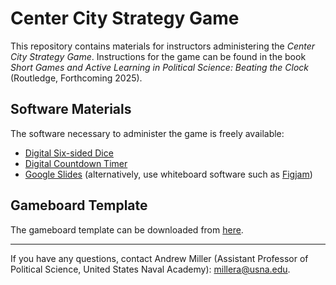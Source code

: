 # Center City Strategy Game

This repository contains materials for instructors administering the _Center City Strategy Game_. Instructions for the game can be found in the book _Short Games and Active Learning in Political Science: Beating the Clock_ (Routledge, Forthcoming 2025).

## Software Materials

The software necessary to administer the game is freely available:

* [Digital Six-sided Dice](https://g.co/kgs/nDT1GUF)
* [Digital Countdown Timer](https://www.online-stopwatch.com/countdown-timer/)
* [Google Slides](https://workspace.google.com/products/slides/) (alternatively, use whiteboard software such as [Figjam](https://www.figma.com/figjam/))

## Gameboard Template

The gameboard template can be downloaded from [here](https://docs.google.com/presentation/d/1HqWNwpEN6a5_hw0J88q4hY6IHE9niW69DIcNWqACPzE/edit?usp=sharing).

-----

If you have any questions, contact Andrew Miller (Assistant Professor of Political Science, United States Naval Academy): millera@usna.edu.
